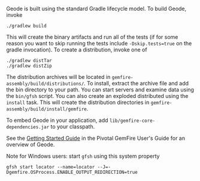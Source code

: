 Geode is built using the standard Gradle lifecycle model.  To build Geode, invoke

    ./gradlew build

This will create the binary artifacts and run all of the tests (if for some reason you want to skip running the tests include `-Dskip.tests=true` on the gradle invocation).  To create a distribution, invoke one of

    ./gradlew distTar
    ./gradlew distZip

The distribution archives will be located in `gemfire-assembly/build/distributions/`.  To install, extract the archive file and add the bin directory to your path. You can start servers and examine data using the `bin/gfsh` script.  You can also create an exploded distributed using the `install` task.  This will create the distribution directories in `gemfire-assembly/build/install/gemfire`.

To embed Geode in your application, add `lib/gemfire-core-dependencies.jar` to your classpath.

See the [Getting Started Guide](http://gemfire.docs.pivotal.io/latest/userguide/index.html#getting_started/book_intro.html) in the Pivotal GemFire User's Guide for an overview of Geode.

Note for Windows users:  start `gfsh` using this system property

```
gfsh start locator --name=locator --J=-Dgemfire.OSProcess.ENABLE_OUTPUT_REDIRECTION=true
```